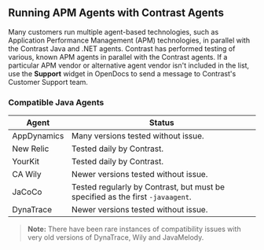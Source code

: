 <!--
title: "Run the Contrast Agent with other Agents"
description: "How the Contrast agent behaves with others"
tags: "troubleshoot java agent APM AppDynamics YourKit Dynatrace NewRelic Wily"
-->

## Running APM Agents with Contrast Agents

Many customers run multiple agent-based technologies, such as Application Performance Management (APM) technologies, in parallel with the Contrast Java and .NET agents. Contrast has performed testing of various, known APM agents in parallel with the Contrast agents. If a particular APM vendor or alternative agent vendor isn't included in the list, use the **Support** widget in OpenDocs to send a message to Contrast's Customer Support team. 

### Compatible Java Agents

| Agent       | Status                   |
|-------------|--------------------------|
| AppDynamics | Many versions tested without issue. |
| New Relic   | Tested daily by Contrast. |
| YourKit     | Tested daily by Contrast. |
| CA Wily     | Newer versions tested without issue. |
| JaCoCo      | Tested regularly by Contrast, but must be specified as the first `-javaagent`. |
| DynaTrace | Newer versions tested without issue. |                                                                                 

> **Note:** There have been rare instances of compatibility issues with very old versions of DynaTrace, Wily and JavaMelody.
